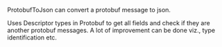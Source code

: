 ProtobufToJson can convert a protobuf message to json.

Uses Descriptor types in Protobuf to get all fields and check if they are another protobuf messages. A lot of improvement can be done viz., type identification etc.
